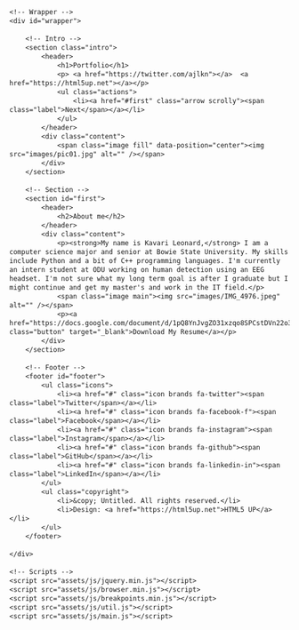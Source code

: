 <!DOCTYPE HTML>
<!--
    by HTML5 UP
    html5up.net | 
    Free for personal and commercial use under the CCA 3.0 license (html5up.net/license)
-->
<html>
<head>
    <title>Portfolio</title>
    <meta charset="utf-8" />
    <meta name="viewport" content="width=device-width, initial-scale=1, user-scalable=no" />
    <meta name="description" content="" />
    <meta name="keywords" content="" />
    <link rel="stylesheet" href="assets/css/main.css" />
</head>
<body class="is-preload">

    <!-- Wrapper -->
    <div id="wrapper">

        <!-- Intro -->
        <section class="intro">
            <header>
                <h1>Portfolio</h1>
                <p> <a href="https://twitter.com/ajlkn"></a>  <a href="https://html5up.net"></a></p>
                <ul class="actions">
                    <li><a href="#first" class="arrow scrolly"><span class="label">Next</span></a></li>
                </ul>
            </header>
            <div class="content">
                <span class="image fill" data-position="center"><img src="images/pic01.jpg" alt="" /></span>
            </div>
        </section>

        <!-- Section -->
        <section id="first">
            <header>
                <h2>About me</h2>
            </header>
            <div class="content">
                <p><strong>My name is Kavari Leonard,</strong> I am a computer science major and senior at Bowie State University. My skills include Python and a bit of C++ programming languages. I'm currently an intern student at ODU working on human detection using an EEG headset. I'm not sure what my long term goal is after I graduate but I might continue and get my master's and work in the IT field.</p>
                <span class="image main"><img src="images/IMG_4976.jpeg" alt="" /></span>
                <p><a href="https://docs.google.com/document/d/1pQ8YnJvgZO31xzqo8SPCstDVn22o3X18/view" class="button" target="_blank">Download My Resume</a></p>
            </div>
        </section>

        <!-- Footer -->
        <footer id="footer">
            <ul class="icons">
                <li><a href="#" class="icon brands fa-twitter"><span class="label">Twitter</span></a></li>
                <li><a href="#" class="icon brands fa-facebook-f"><span class="label">Facebook</span></a></li>
                <li><a href="#" class="icon brands fa-instagram"><span class="label">Instagram</span></a></li>
                <li><a href="#" class="icon brands fa-github"><span class="label">GitHub</span></a></li>
                <li><a href="#" class="icon brands fa-linkedin-in"><span class="label">LinkedIn</span></a></li>
            </ul>
            <ul class="copyright">
                <li>&copy; Untitled. All rights reserved.</li>
                <li>Design: <a href="https://html5up.net">HTML5 UP</a></li>
            </ul>
        </footer>

    </div>

    <!-- Scripts -->
    <script src="assets/js/jquery.min.js"></script>
    <script src="assets/js/browser.min.js"></script>
    <script src="assets/js/breakpoints.min.js"></script>
    <script src="assets/js/util.js"></script>
    <script src="assets/js/main.js"></script>

</body>
</html>

